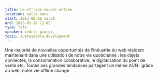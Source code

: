 ```yaml
---
title: Le offline nouvel online
location: salle maxi
start: 2013-05-16 11:50
end: 2013-05-16 12:05
type: Talk
speaker: cedric-giorgi,
topic: sustainable-development
---
```


Une majorité de nouvelles opportunités de l'industrie du web résident maintenant dans une utilisation de notre vie quotidienne : les objets connectés, la consommation collaborative, le digitalisation du point de vente etc. Toutes ces grandes tendances partagent un même ADN : grâce au web, notre vie offline change.
